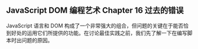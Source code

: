 ## JavaScript DOM 编程艺术 Chapter 16  过去的错误

JavaScript 语言和 DOM 构成了一个非常强大的组合，但问题的关键在于能否恰到好处的运用它们所提供的功能。在讨论最佳实践之前，我们先了解一下在编写脚本时出问题的原因。

